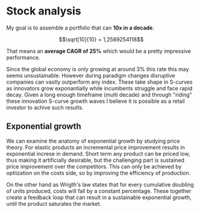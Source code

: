 # Stock analysis

My goal is to assemble a portfolio that can **10x in a decade**.
```math
\sqrt[10]{10} = 1,2589254118
```
That means an **average CAGR of 25%** which would be a pretty impressive performance.

Since the global economy is only growing at around 3% this rate this may seems unsustainable. However during paradigm changes disruptive companies can vastly outperform any index. These take shape in S-curves as innovators grow exponantially while incumbents struggle and face rapid decay. Given a long enough timeframe (multi decade) and through "riding" these innovation S-curve growth waves I believe it is possible as a retail investor to achive such results.

## Exponential growth
We can examine the anatomy of exponential growth by studying price theory. For elastic products an incremental price improvement results in exponential increse in demand. Short term any product can be priced low, thus making it artificially desirable, but the challenging part is sustained price improvement over the competitors. This can only be achieved by optiization on the costs side, so by improving the efficiency of production.

On the other hand as Wrigth's law states that for every cumulative doubling of units produced, costs will fall by a constant percentage. These together create a feedback loop that can result in a sustainable exponential growth, until the product saturates the market.
